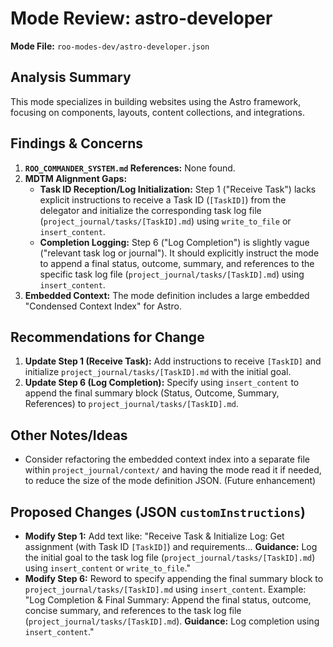 # Mode Review: astro-developer

**Mode File:** `roo-modes-dev/astro-developer.json`

## Analysis Summary

This mode specializes in building websites using the Astro framework, focusing on components, layouts, content collections, and integrations.

## Findings & Concerns

1.  **`ROO_COMMANDER_SYSTEM.md` References:** None found.
2.  **MDTM Alignment Gaps:**
    *   **Task ID Reception/Log Initialization:** Step 1 ("Receive Task") lacks explicit instructions to receive a Task ID (`[TaskID]`) from the delegator and initialize the corresponding task log file (`project_journal/tasks/[TaskID].md`) using `write_to_file` or `insert_content`.
    *   **Completion Logging:** Step 6 ("Log Completion") is slightly vague ("relevant task log or journal"). It should explicitly instruct the mode to append a final status, outcome, summary, and references to the specific task log file (`project_journal/tasks/[TaskID].md`) using `insert_content`.
3.  **Embedded Context:** The mode definition includes a large embedded "Condensed Context Index" for Astro.

## Recommendations for Change

1.  **Update Step 1 (Receive Task):** Add instructions to receive `[TaskID]` and initialize `project_journal/tasks/[TaskID].md` with the initial goal.
2.  **Update Step 6 (Log Completion):** Specify using `insert_content` to append the final summary block (Status, Outcome, Summary, References) to `project_journal/tasks/[TaskID].md`.

## Other Notes/Ideas

*   Consider refactoring the embedded context index into a separate file within `project_journal/context/` and having the mode read it if needed, to reduce the size of the mode definition JSON. (Future enhancement)

## Proposed Changes (JSON `customInstructions`)

*   **Modify Step 1:** Add text like: "Receive Task & Initialize Log: Get assignment (with Task ID `[TaskID]`) and requirements... **Guidance:** Log the initial goal to the task log file (`project_journal/tasks/[TaskID].md`) using `insert_content` or `write_to_file`."
*   **Modify Step 6:** Reword to specify appending the final summary block to `project_journal/tasks/[TaskID].md` using `insert_content`. Example: "Log Completion & Final Summary: Append the final status, outcome, concise summary, and references to the task log file (`project_journal/tasks/[TaskID].md`). **Guidance:** Log completion using `insert_content`."